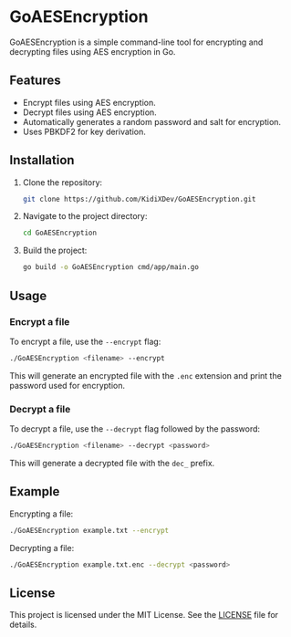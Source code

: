 # GoAESEncryption

GoAESEncryption is a simple command-line tool for encrypting and decrypting files using AES encryption in Go.

## Features

- Encrypt files using AES encryption.
- Decrypt files using AES encryption.
- Automatically generates a random password and salt for encryption.
- Uses PBKDF2 for key derivation.

## Installation

1. Clone the repository:
    ```bash
    git clone https://github.com/KidiXDev/GoAESEncryption.git
    ```
2. Navigate to the project directory:
    ```bash
    cd GoAESEncryption
    ```
3. Build the project:
    ```bash
    go build -o GoAESEncryption cmd/app/main.go
    ```

## Usage

### Encrypt a file

To encrypt a file, use the `--encrypt` flag:
```bash
./GoAESEncryption <filename> --encrypt
```
This will generate an encrypted file with the `.enc` extension and print the password used for encryption.

### Decrypt a file

To decrypt a file, use the `--decrypt` flag followed by the password:
```bash
./GoAESEncryption <filename> --decrypt <password>
```
This will generate a decrypted file with the `dec_` prefix.

## Example

Encrypting a file:
```bash
./GoAESEncryption example.txt --encrypt
```

Decrypting a file:
```bash
./GoAESEncryption example.txt.enc --decrypt <password>
```

## License

This project is licensed under the MIT License. See the [LICENSE](LICENSE) file for details.
